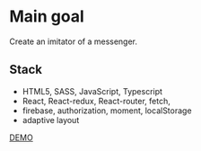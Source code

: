 # Main goal

Create an imitator of a messenger.

## Stack

- HTML5, SASS, JavaScript, Typescript
- React, React-redux, React-router, fetch,
- firebase, authorization, moment, localStorage
- adaptive layout

[DEMO](https://serhii-naumenko.github.io/messenger/)
